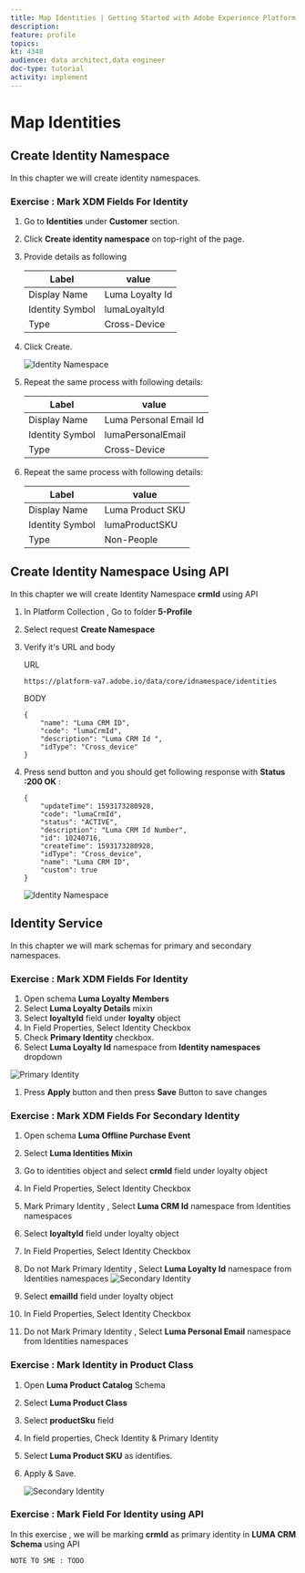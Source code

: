 ```yaml
---
title: Map Identities | Getting Started with Adobe Experience Platform for Data Architects and Data Engineers
description: 
feature: profile
topics: 
kt: 4348
audience: data architect,data engineer
doc-type: tutorial
activity: implement
---
```


# Map Identities

## Create Identity Namespace

In this chapter we will create identity namespaces.


### Exercise : Mark XDM Fields For Identity

1. Go to **Identities** under **Customer** section.
1. Click **Create identity namespace** on top-right of the page.
1. Provide details as following
   
    | Label         |  value    |  
    |---------------|-----------|
    | Display Name  | Luma Loyalty Id    | 
    | Identity Symbol| lumaLoyaltyId    |  
    | Type           | Cross-Device      |  

1. Click Create.

    ![Identity Namespace ](assets/identity-createNamespace.png)

1. Repeat the same process with following details:

    | Label         |  value    |  
    |---------------|-----------|
    | Display Name  | Luma Personal Email Id    | 
    | Identity Symbol| lumaPersonalEmail    |  
    | Type           | Cross-Device      | 


1. Repeat the same process with following details:

    | Label         |  value    |  
    |---------------|-----------|
    | Display Name  | Luma Product SKU    | 
    | Identity Symbol| lumaProductSKU   |  
    | Type           | Non-People     | 


## Create Identity Namespace Using API

In this chapter we will create Identity Namespace **crmId** using API


1. In Platform Collection , Go to folder **5-Profile** 
1. Select request **Create Namespace**
1. Verify it's URL and body

    URL

    ```
    https://platform-va7.adobe.io/data/core/idnamespace/identities
    ```

    BODY

    ```
    {
        "name": "Luma CRM ID",
        "code": "lumaCrmId",
        "description": "Luma CRM Id ",
        "idType": "Cross_device"
    }
    ```

1. Press send button and you should get  following response with **Status :200 OK** : 

    ```
    {
        "updateTime": 1593173280928,
        "code": "lumaCrmId",
        "status": "ACTIVE",
        "description": "Luma CRM Id Number",
        "id": 10240716,
        "createTime": 1593173280928,
        "idType": "Cross_device",
        "name": "Luma CRM ID",
        "custom": true
    }
    ```

    ![Identity Namespace](assets/identity-createUsingApi.png)

## Identity Service

In this chapter we will mark schemas for primary and secondary namespaces.

### Exercise : Mark XDM Fields For Identity

1. Open schema **Luma Loyalty Members**
1. Select **Luma Loyalty Details** mixin
1. Select **loyaltyId** field under **loyalty** object
1. In Field Properties, Select Identity Checkbox
1. Check **Primary Identity** checkbox.
1. Select **Luma Loyalty Id** namespace from **Identity namespaces** dropdown

![Primary Identity ](assets/identity-loyalty-primary.png)

1. Press **Apply** button and then press **Save** Button to save changes


### Exercise : Mark XDM Fields For Secondary Identity

1. Open schema **Luma Offline Purchase Event** 
1. Select **Luma Identities Mixin**
1. Go to identities object and select **crmId** field under loyalty object
1. In Field Properties, Select Identity Checkbox
1. Mark Primary Identity , Select **Luma CRM Id** namespace from Identities namespaces
   
1. Select **loyaltyId** field under loyalty object
1. In Field Properties, Select Identity Checkbox
1. Do not Mark Primary Identity , Select **Luma Loyalty Id** namespace from Identities namespaces
    ![Secondary Identity ](assets/identity-offlinePurchase-secondary.png)
    
1.  Select **emailId** field under loyalty object
1. In Field Properties, Select Identity Checkbox
1. Do not Mark Primary Identity , Select **Luma Personal Email** namespace from Identities namespaces




### Exercise : Mark Identity in Product Class

1. Open **Luma Product Catalog** Schema
1. Select **Luma Product Class**
1. Select **productSku** field 
1. In field properties, Check Identity & Primary Identity
1. Select **Luma Product SKU** as identifies.
1. Apply & Save.

    ![Secondary Identity ](assets/identity-products-productSKU.png)


### Exercise : Mark Field For Identity using API 

In this exercise , we will be marking **crmId** as primary identity in **LUMA CRM Schema** using API

```
NOTE TO SME : TODO 
```